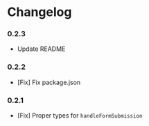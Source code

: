 # Changelog

### 0.2.3

- Update README

### 0.2.2

- [Fix] Fix package.json

### 0.2.1

- [Fix] Proper types for `handleFormSubmission`
